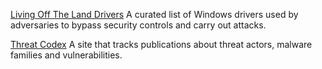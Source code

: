 [Living Off The Land Drivers](https://lolol.farm/) A curated list of Windows drivers used by adversaries to bypass security controls and carry out attacks.

[Threat Codex](https://threatcodex.com/) A site that tracks publications about threat actors, malware families and vulnerabilities.
